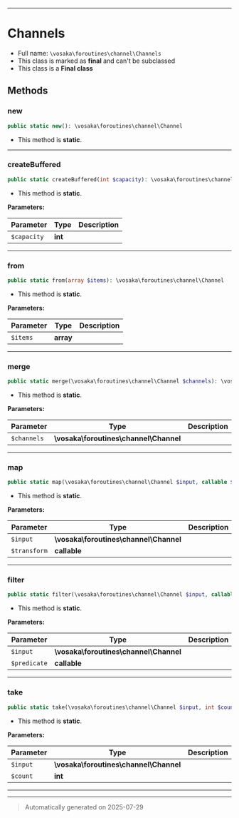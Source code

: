 ***

# Channels





* Full name: `\vosaka\foroutines\channel\Channels`
* This class is marked as **final** and can't be subclassed
* This class is a **Final class**




## Methods


### new



```php
public static new(): \vosaka\foroutines\channel\Channel
```



* This method is **static**.








***

### createBuffered



```php
public static createBuffered(int $capacity): \vosaka\foroutines\channel\Channel
```



* This method is **static**.




**Parameters:**

| Parameter | Type | Description |
|-----------|------|-------------|
| `$capacity` | **int** |  |





***

### from



```php
public static from(array $items): \vosaka\foroutines\channel\Channel
```



* This method is **static**.




**Parameters:**

| Parameter | Type | Description |
|-----------|------|-------------|
| `$items` | **array** |  |





***

### merge



```php
public static merge(\vosaka\foroutines\channel\Channel $channels): \vosaka\foroutines\channel\Channel
```



* This method is **static**.




**Parameters:**

| Parameter | Type | Description |
|-----------|------|-------------|
| `$channels` | **\vosaka\foroutines\channel\Channel** |  |





***

### map



```php
public static map(\vosaka\foroutines\channel\Channel $input, callable $transform): \vosaka\foroutines\channel\Channel
```



* This method is **static**.




**Parameters:**

| Parameter | Type | Description |
|-----------|------|-------------|
| `$input` | **\vosaka\foroutines\channel\Channel** |  |
| `$transform` | **callable** |  |





***

### filter



```php
public static filter(\vosaka\foroutines\channel\Channel $input, callable $predicate): \vosaka\foroutines\channel\Channel
```



* This method is **static**.




**Parameters:**

| Parameter | Type | Description |
|-----------|------|-------------|
| `$input` | **\vosaka\foroutines\channel\Channel** |  |
| `$predicate` | **callable** |  |





***

### take



```php
public static take(\vosaka\foroutines\channel\Channel $input, int $count): \vosaka\foroutines\channel\Channel
```



* This method is **static**.




**Parameters:**

| Parameter | Type | Description |
|-----------|------|-------------|
| `$input` | **\vosaka\foroutines\channel\Channel** |  |
| `$count` | **int** |  |





***


***
> Automatically generated on 2025-07-29
